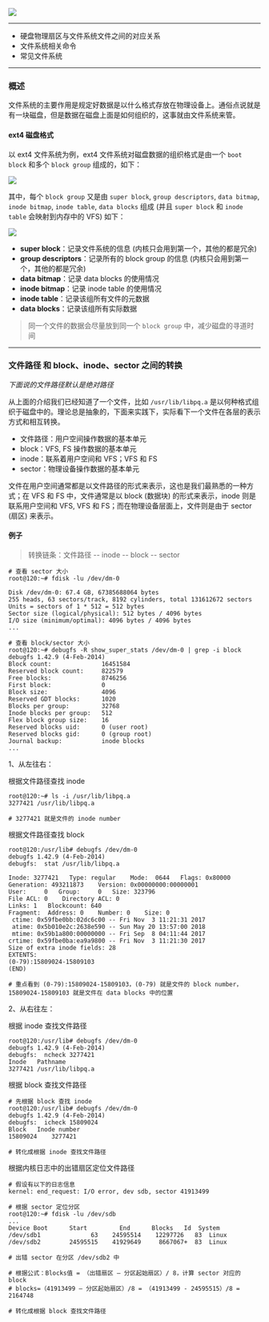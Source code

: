 ![](https://raw.githubusercontent.com/hsxhr-10/picture/master/FS%20Layer.png)

---

- 硬盘物理扇区与文件系统文件之间的对应关系
- 文件系统相关命令
- 常见文件系统

---

### 概述

文件系统的主要作用是规定好数据是以什么格式存放在物理设备上。通俗点说就是有一块磁盘，但是数据在磁盘上面是如何组织的，这事就由文件系统来管。

#### ext4 磁盘格式

以 ext4 文件系统为例，ext4 文件系统对磁盘数据的组织格式是由一个 `boot block` 和多个 `block group` 组成的，如下：

![](https://raw.githubusercontent.com/hsxhr-10/picture/master/ext4-磁盘格式1.png)

其中，每个 `block group` 又是由 `super block`, `group descriptors`, `data bitmap`, `inode bitmap`, `inode table`, `data blocks` 组成 (并且 `super block` 和 `inode table` 会映射到内存中的 VFS) 如下：

![](https://raw.githubusercontent.com/hsxhr-10/picture/master/ext4-磁盘格式2.png)

- **super block**：记录文件系统的信息 (内核只会用到第一个，其他的都是冗余)
- **group descriptors**：记录所有的 block group 的信息 (内核只会用到第一个，其他的都是冗余)
- **data bitmap**：记录 data blocks 的使用情况
- **inode bitmap**：记录 inode table 的使用情况
- **inode table**：记录该组所有文件的元数据
- **data blocks**：记录该组所有实际数据

> 同一个文件的数据会尽量放到同一个 `block group` 中，减少磁盘的寻道时间

---

### 文件路径 和 block、inode、sector 之间的转换

*下面说的文件路径默认是绝对路径*

从上面的介绍我们已经知道了一个文件，比如 `/usr/lib/libpq.a` 是以何种格式组织于磁盘中的。理论总是抽象的，下面来实践下，实际看下一个文件在各层的表示方式和相互转换。

- 文件路径：用户空间操作数据的基本单元
- block：VFS, FS 操作数据的基本单元
- inode：联系着用户空间和 VFS；VFS 和 FS
- sector：物理设备操作数据的基本单元

文件在用户空间通常都是以文件路径的形式来表示，这也是我们最熟悉的一种方式；在 VFS 和 FS 中，文件通常是以 block (数据块) 的形式来表示，inode 则是联系用户空间和 VFS, VFS 和 FS；而在物理设备层面上，文件则是由于 sector (扇区) 来表示。

#### 例子

> 转换链条：文件路径 -- inode -- block -- sector

```
# 查看 sector 大小
root@120:~# fdisk -lu /dev/dm-0

Disk /dev/dm-0: 67.4 GB, 67385688064 bytes
255 heads, 63 sectors/track, 8192 cylinders, total 131612672 sectors
Units = sectors of 1 * 512 = 512 bytes
Sector size (logical/physical): 512 bytes / 4096 bytes
I/O size (minimum/optimal): 4096 bytes / 4096 bytes
...

# 查看 block/sector 大小
root@120:~# debugfs -R show_super_stats /dev/dm-0 | grep -i block
debugfs 1.42.9 (4-Feb-2014)
Block count:              16451584
Reserved block count:     822579
Free blocks:              8746256
First block:              0
Block size:               4096
Reserved GDT blocks:      1020
Blocks per group:         32768
Inode blocks per group:   512
Flex block group size:    16
Reserved blocks uid:      0 (user root)
Reserved blocks gid:      0 (group root)
Journal backup:           inode blocks
...
```

1、从左往右：

根据文件路径查找 inode

```
root@120:~# ls -i /usr/lib/libpq.a
3277421 /usr/lib/libpq.a

# 3277421 就是文件的 inode number
```

根据文件路径查找 block

```
root@120:/usr/lib# debugfs /dev/dm-0
debugfs 1.42.9 (4-Feb-2014)
debugfs:  stat /usr/lib/libpq.a

Inode: 3277421   Type: regular    Mode:  0644   Flags: 0x80000
Generation: 493211873    Version: 0x00000000:00000001
User:     0   Group:     0   Size: 323796
File ACL: 0    Directory ACL: 0
Links: 1   Blockcount: 640
Fragment:  Address: 0    Number: 0    Size: 0
 ctime: 0x59fbe0bb:02dc6c00 -- Fri Nov  3 11:21:31 2017
 atime: 0x5b010e2c:2638e590 -- Sun May 20 13:57:00 2018
 mtime: 0x59b1a800:00000000 -- Fri Sep  8 04:11:44 2017
crtime: 0x59fbe0ba:ea9a9800 -- Fri Nov  3 11:21:30 2017
Size of extra inode fields: 28
EXTENTS:
(0-79):15809024-15809103
(END)

# 重点看到 (0-79):15809024-15809103，(0-79) 就是文件的 block number，15809024-15809103 就是文件在 data blocks 中的位置
```

2、从右往左：

根据 inode 查找文件路径

```
root@120:/usr/lib# debugfs /dev/dm-0
debugfs 1.42.9 (4-Feb-2014)
debugfs:  ncheck 3277421
Inode	Pathname
3277421	/usr/lib/libpq.a
```

根据 block 查找文件路径

```
# 先根据 block 查找 inode
root@120:/usr/lib# debugfs /dev/dm-0
debugfs 1.42.9 (4-Feb-2014)
debugfs:  icheck 15809024
Block	Inode number
15809024	3277421

# 转化成根据 inode 查找文件路径
```

根据内核日志中的出错扇区定位文件路径

```
# 假设有以下的日志信息
kernel: end_request: I/O error, dev sdb, sector 41913499

# 根据 sector 定位分区
root@120:~# fdisk -lu /dev/sdb
...
Device Boot      Start         End      Blocks   Id  System
/dev/sdb1              63    24595514    12297726   83  Linux
/dev/sdb2        24595515    41929649     8667067+  83  Linux

# 出错 sector 在分区 /dev/sdb2 中

# 根据公式：Blocks值 = （出错扇区 – 分区起始扇区）/ 8，计算 sector 对应的 block
# blocks=（41913499 – 分区起始扇区）/8 = （41913499 - 24595515）/8 = 2164748

# 转化成根据 block 查找文件路径
```
